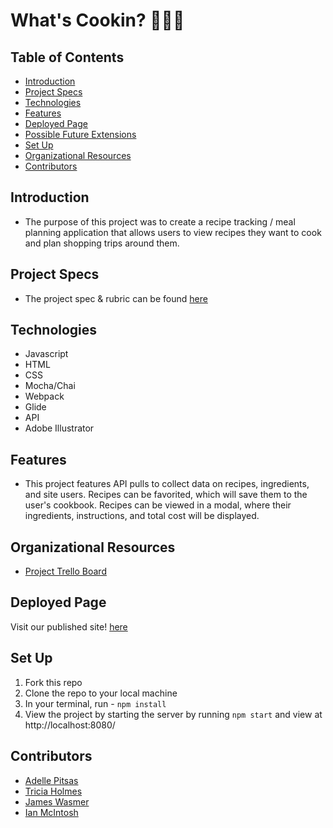 # What's Cookin?  🧑‍🍳🍲 


## Table of Contents
  - [Introduction](#introduction)
  - [Project Specs](#project-specs)
  - [Technologies](#technologies)
  - [Features](#features)
  - [Deployed Page](#deployed-page)
  - [Possible Future Extensions](#possible-future-extensions)
  - [Set Up](#set-up)
  - [Organizational Resources](#organizational-resources)
  - [Contributors](#contributors)


## Introduction
  - The purpose of this project was to create a recipe tracking / meal planning application that allows users to view recipes they want to cook and plan shopping trips around them.


## Project Specs
  - The project spec & rubric can be found [here](https://frontend.turing.edu/projects/whats-cookin-part-one.html)


## Technologies
  - Javascript
  - HTML
  - CSS
  - Mocha/Chai 
  - Webpack 
  - Glide
  - API
  - Adobe Illustrator
  

## Features
- This project features API pulls to collect data on recipes, ingredients, and site users. Recipes can be favorited, which will save them to the user's cookbook. Recipes can be viewed in a modal, where their ingredients, instructions, and total cost will be displayed.


## Organizational Resources
- [Project Trello Board](https://trello.com/invite/b/yxwzcu4N/ATTIc45ed256e332178bfc2ae4c46e0babb27D482CC7/whatscookin)


## Deployed Page
Visit our published site! [here]()


## Set Up
1. Fork this repo  
2. Clone the repo to your local machine
3. In your terminal, run - `npm install`
4. View the project by starting the server by running `npm start` and view at  http://localhost:8080/
  

## Contributors
  - [Adelle Pitsas](https://github.com/Adelle-Pitsas)
  - [Tricia Holmes](https://github.com/tricia-holmes)
  - [James Wasmer](https://github.com/jwasmer)
  - [Ian McIntosh](https://github.com/grainymac)
